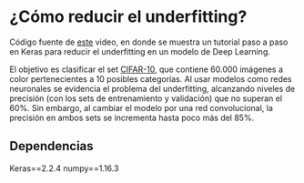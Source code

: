 # ¿Cómo reducir el underfitting?

Código fuente de [este](https://youtu.be/m-gAi6u-iNQ) video, en donde se muestra un tutorial paso a paso en Keras para reducir el underfitting en un modelo de Deep Learning.

El objetivo es clasificar el set [CIFAR-10](https://www.cs.toronto.edu/~kriz/cifar.html), que contiene 60.000 imágenes a color pertenecientes a 10 posibles categorías. Al usar modelos como redes neuronales se evidencia el problema del underfitting, alcanzando niveles de precisión (con los sets de entrenamiento y validación) que no superan el 60%. Sin embargo, al cambiar el modelo por una red convolucional, la precisión en ambos sets se incrementa hasta poco más del 85%.

## Dependencias
Keras==2.2.4
numpy==1.16.3